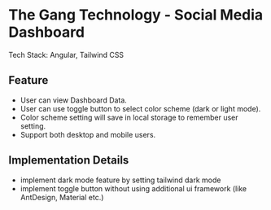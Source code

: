 # The Gang Technology - Social Media Dashboard

Tech Stack: Angular, Tailwind CSS

## Feature

- User can view Dashboard Data.
- User can use toggle button to select color scheme (dark or light mode).
- Color scheme setting will save in local storage to remember user setting.
- Support both desktop and mobile users.

## Implementation Details

- implement dark mode feature by setting tailwind dark mode
- implement toggle button without using additional ui framework (like AntDesign, Material etc.)
